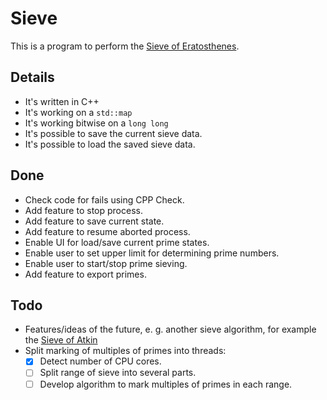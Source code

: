 # Sieve

This is a program to perform the [Sieve of Eratosthenes][soe].

## Details

- It's written in C++
- It's working on a `std::map`
- It's working bitwise on a `long long`
- It's possible to save the current sieve data.
- It's possible to load the saved sieve data.

## Done
- Check code for fails using CPP Check.
- Add feature to stop process.
- Add feature to save current state.
- Add feature to resume aborted process.
- Enable UI for load/save current prime states.
- Enable user to set upper limit for determining prime numbers.
- Enable user to start/stop prime sieving.
- Add feature to export primes.

## Todo
- Features/ideas of the future, e. g. another sieve algorithm, for example the [Sieve of Atkin][soa]
- Split marking of multiples of primes into threads:
    - [x] Detect number of CPU cores.
    - [ ] Split range of sieve into several parts.
    - [ ] Develop algorithm to mark multiples of primes in each range.

[soa]: https://en.wikipedia.org/wiki/Sieve_of_Atkin
[soe]: https://en.wikipedia.org/wiki/Sieve_of_Eratosthenes
